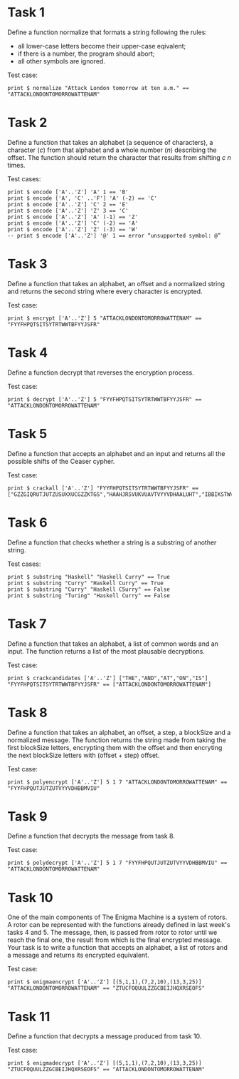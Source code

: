 # Task 1
Define a function normalize that formats a string following the rules:

 - all lower-case letters become their upper-case eqivalent;
 - if there is a number, the program should abort;
 - all other symbols are ignored.

Test case: 

    print $ normalize "Attack London tomorrow at ten a.m." == "ATTACKLONDONTOMORROWATTENAM"

# Task 2
Define a function that takes an alphabet (a sequence of characters), a character (*c*) from that alphabet and a whole number (*n*) describing the offset. The function should return the character that results from shifting *c* *n* times.

Test cases: 

    print $ encode ['A'..'Z'] 'A' 1 == 'B'
    print $ encode ['A', 'C' ..'F'] 'A' (-2) == 'C'
    print $ encode ['A'..'Z'] 'C' 2 == 'E'
    print $ encode ['A'..'Z'] 'Z' 3 == 'C'
    print $ encode ['A'..'Z'] 'A' (-1) == 'Z'
    print $ encode ['A'..'Z'] 'C' (-2) == 'A'
    print $ encode ['A'..'Z'] 'Z' (-3) == 'W'
    -- print $ encode ['A'..'Z'] '@' 1 == error “unsupported symbol: @”

# Task 3
Define a function that takes an alphabet, an offset and a normalized string and returns the second string where every character is encrypted.

Test case:

    print $ encrypt ['A'..'Z'] 5 "ATTACKLONDONTOMORROWATTENAM" == "FYYFHPQTSITSYTRTWWTBFYYJSFR"

# Task 4
Define a function decrypt that reverses the encryption process.

Test case:

    print $ decrypt ['A'..'Z'] 5 "FYYFHPQTSITSYTRTWWTBFYYJSFR" == "ATTACKLONDONTOMORROWATTENAM"

# Task 5
Define a function that accepts an alphabet and an input and returns all the possible shifts of the Ceaser cypher.

Test case:

    print $ crackall ['A'..'Z'] "FYYFHPQTSITSYTRTWWTBFYYJSFR" == ["GZZGIQRUTJUTZUSUXXUCGZZKTGS","HAAHJRSVUKVUAVTVYYVDHAALUHT","IBBIKSTWVLWVBWUWZZWEIBBMVIU","JCCJLTUXWMXWCXVXAAXFJCCNWJV","KDDKMUVYXNYXDYWYBBYGKDDOXKW","LEELNVWZYOZYEZXZCCZHLEEPYLX","MFFMOWXAZPAZFAYADDAIMFFQZMY","NGGNPXYBAQBAGBZBEEBJNGGRANZ","OHHOQYZCBRCBHCACFFCKOHHSBOA","PIIPRZADCSDCIDBDGGDLPIITCPB","QJJQSABEDTEDJECEHHEMQJJUDQC","RKKRTBCFEUFEKFDFIIFNRKKVERD","SLLSUCDGFVGFLGEGJJGOSLLWFSE","TMMTVDEHGWHGMHFHKKHPTMMXGTF","UNNUWEFIHXIHNIGILLIQUNNYHUG","VOOVXFGJIYJIOJHJMMJRVOOZIVH","WPPWYGHKJZKJPKIKNNKSWPPAJWI","XQQXZHILKALKQLJLOOLTXQQBKXJ","YRRYAIJMLBMLRMKMPPMUYRRCLYK","ZSSZBJKNMCNMSNLNQQNVZSSDMZL","ATTACKLONDONTOMORROWATTENAM","BUUBDLMPOEPOUPNPSSPXBUUFOBN","CVVCEMNQPFQPVQOQTTQYCVVGPCO","DWWDFNORQGRQWRPRUURZDWWHQDP","EXXEGOPSRHSRXSQSVVSAEXXIREQ"]

# Task 6
Define a function that checks whether a string is a substring of another string.

Test cases:

    print $ substring "Haskell" "Haskell Curry" == True
    print $ substring "Curry" "Haskell Curry" == True
    print $ substring "Curry" "Haskell C5urry" == False
    print $ substring "Turing" "Haskell Curry" == False

# Task 7
Define a function that takes an alphabet, a list of common words and an input. The function returns a list of the most plausable decryptions.

Test case:

    print $ crackcandidates ['A'..'Z'] ["THE","AND","AT","ON","IS"] "FYYFHPQTSITSYTRTWWTBFYYJSFR" == ["ATTACKLONDONTOMORROWATTENAM"]

# Task 8
Define a function that takes an alphabet, an offset, a step, a blockSize and a normalized message. The function returns the string made from taking the first blockSize letters, encrypting them with the offset and then encryting the next blockSize letters with (offset + step) offset.

Test case:

    print $ polyencrypt ['A'..'Z'] 5 1 7 "ATTACKLONDONTOMORROWATTENAM" == "FYYFHPQUTJUTZUTVYYVDHBBMVIU"

# Task 9
Define a function that decrypts the message from task 8.

Test case:

    print $ polydecrypt ['A'..'Z'] 5 1 7 "FYYFHPQUTJUTZUTVYYVDHBBMVIU" == "ATTACKLONDONTOMORROWATTENAM"

# Task 10
One of the main components of The Enigma Machine is a system of rotors. A rotor can be represented with the functions already defined in last week's tasks 4 and 5. The message, then, is passed from rotor to rotor until we reach the final one, the result from which is the final encrypted message. Your task is to write a function that accepts an alphabet, a list of rotors and a message and returns its encrypted equivalent.

Test case:

    print $ enigmaencrypt ['A'..'Z'] [(5,1,1),(7,2,10),(13,3,25)] "ATTACKLONDONTOMORROWATTENAM" == "ZTUCFOQUULZZGCBEIJHQXRSEOFS"

# Task 11
Define a function that decrypts a message produced from task 10.

Test case:

    print $ enigmadecrypt ['A'..'Z'] [(5,1,1),(7,2,10),(13,3,25)] "ZTUCFOQUULZZGCBEIJHQXRSEOFS" == "ATTACKLONDONTOMORROWATTENAM"